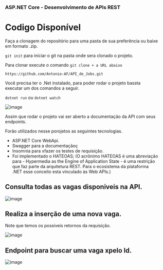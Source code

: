 
### ASP.NET Core - Desenvolvimento de APIs REST

# Codigo Disponível

Faça a clonagem do repositório para uma pasta de sua preferência ou baixe em formato .zip.

`git init` para iniciar o git na pasta onde sera clonado o projeto.

Para clonar execute o comando `git clone + a URL abaixo`

`https://github.com/Antonio-AF/API_de_Jobs.git`


Você precisa ter o .Net instalado, para poder rodar o projeto bassta executar um dos comandos a seguir.

`dotnet run` ou `dotnet watch`

![image](https://github.com/Antonio-AF/API_de_Jobs/assets/59751794/9d0bdb63-85c7-4e14-94e2-bc8e571e61c3)

Assim que rodar o projeto vai ser aberto a documentação da API com seus endpoints.

Forão utilizados nesse porojetos as seguintes tecnologias.

- ASP.NET Core WebApi.
- Swagger para a documentaçãoç
- Insomnia para xfazer os testes de requisição.
- Foi implementado o HATEOAS; (O acrônimo HATEOAS é uma abreviação para - Hypermedia as the Engine of Application State - é uma restrição que faz parte da arquitetura REST. Para o ecosistema da plataforma .NET esse conceito esta vinculado às Web APIs.)

## Consulta todas as vagas disponiveis na API.

![image](https://github.com/Antonio-AF/API_de_Jobs/assets/59751794/470b198e-15fd-412a-8265-91e2f869239b)

## Realiza a inserção de uma nova vaga.

Note que temos os possiveis retornos da requisição.

![image](https://github.com/Antonio-AF/API_de_Jobs/assets/59751794/efeb68c0-1291-4fce-a3c2-c75e4afc40e5)

## Endpoint para buscar uma vaga xpelo Id.

![image](https://github.com/Antonio-AF/API_de_Jobs/assets/59751794/d09e3cd7-9a7f-4dbe-ad02-26b8211392c0)




